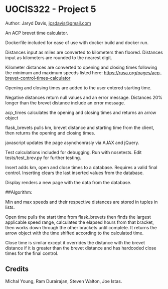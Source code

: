 # UOCIS322 - Project 5 #
Author: Jaryd Davis, jcsdavis@gmail.com

An ACP brevet time calculator.

Dockerfile included for ease of use with docker build and docker run.

Distances input as miles are converted to kilometers then floored. Distances input as kilometers are rounded to the nearest digit.

Kilometer distances are converted to opening and closing times following the minimum and maximum speeds listed here: https://rusa.org/pages/acp-brevet-control-times-calculator

Opening and closing times are added to the user entered starting time.

Negative distances return null values and an error message. Distances 20% longer than the brevet distance include an error message.

acp_times calculates the opening and closing times and returns an arrow object

flask_brevets pulls km, brevet distance and starting time from the client, then returns the opening and closing times.

javascript updates the page asynchonrasly via AJAX and jQuery.

Test calculations included for debugging. Run with nosetests. Edit tests/test_brev.py for further testing.

Insert adds km, open and close times to a database. Requires a valid final control. Inserting clears the last inserted values from the database.

Display renders a new page with the data from the database.

##Algorithm:

Min and max speeds and their respective distances are stored in tuples in lists. 

Open time pulls the start time from flask_brevets then finds the largest applicable speed range, calculates the elapsed hours from that bracket, then works down through the other brackets until complete. It returns the arrow object with the time shifted according to the calculated time.

Close time is similar except it overrides the distance with the brevet distance if it is greater than the brevet distance and has hardcoded close times for the final control.

## Credits

Michal Young, Ram Durairajan, Steven Walton, Joe Istas.